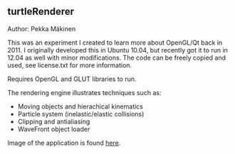 turtleRenderer
--------------

Author: Pekka Mäkinen

This was an experiment I created to learn more about OpenGL/Qt back in 2011. I originally developed this in Ubuntu 10.04, but recently got it to run in 12.04 as well with minor modifications. The code can be freely copied and used, see license.txt for more information.

Requires OpenGL and GLUT libraries to run.

The rendering engine illustrates techniques such as:
* Moving objects and hierachical kinematics
* Particle system (inelastic/elastic collisions)
* Clipping and antialiasing
* WaveFront object loader

Image of the application is found [here](https://github.com/kilppari/turtleRenderer/blob/master/turtlerenderer.jpg).
